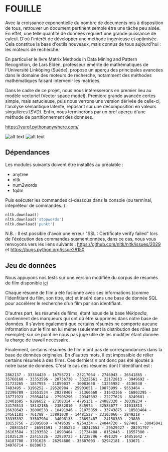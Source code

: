 # FOUILLE
Avec la croissance exponentielle du nombre de documents mis à disposition de tous, retrouver un document pertinent semble être une tâche peu aisée. En effet, une telle quantité de données requiert une grande puissance de calcul. D'où l'intérêt de développer une méthode ingénieuse et optimisée. Cela constitue la base d'outils nouveaux, mais connus de tous aujourd'hui : les moteurs de recherche.

 En particulier le livre Matrix Methods in Data Mining and Pattern Recognition, de Lars Elden, professeur émérite de mathématiques de l'Université Linköping (Suède), propose un aperçu des principales avancées dans le domaine des moteurs de recherche, notamment des méthodes mathématiques faisant intervenir les matrices.

 Dans le cadre de ce projet, nous nous intéresserons en premier lieu au modèle vectoriel (Vector space model). Première grande avancée certes simple, mais astucieuse, puis nous verrons une version dérivée de celle-ci, l'analyse sémantique latente, reposant sur une décomposition en valeurs singulières (SVD). Enfin, nous terminerons par un bref aperçu d'une méthode de partitionnement des données.
 
https://yurof.pythonanywhere.com/

![alt text](https://i.imgur.com/clxUWpp.png)
![alt text](https://i.imgur.com/yJeeGlz.png)




## Dépendances 

Les modules suivants doivent être installés au préalable :

* anytree
* nltk
* num2words
* tqdm

Puis exécuter les commandes ci-dessous dans la console (ou terminal, intepréteur de commandes..) :
 ```python
 nltk.download()
 nltk.download('stopwords')
 nltk.download('punkt')
```

N.B. : Il est possible d'avoir une erreur "SSL : Certificate verify failed" lors de l'éxécution des commandes susmentionnées, dans ce cas, nous vous renvoyons vers les liens suivants :
https://github.com/nltk/nltk/issues/2029 et https://bugs.python.org/issue28150

## Jeu de données

Nous appuyons nos tests sur une version modifiée du corpus de résumés de film disponible [ici](http://www.cs.cmu.edu/~ark/personas/)


Chaque résumé de film a été fusionné avec ses informations (comme l'idenfitiant du film, son titre, etc) et inséré dans une base de donnée SQL pour accélérer le recherche d'un film par son identifiant.

D'autres part, les résumés de films, étant issus de la base *Wikipedia*, contiennent des marqueurs qui ont dû être supprimés dans notre base de données. Il s'avère également que certains résumés ne comporte aucune information sur le film en lui même (seulement la distribution des rôles par exemple); sur ce point ne nous pas jugé utile de les modifier étant donnée la charge de travail necéssaire.

Finalement, certains résumés de film n'ont pas de correspondances dans la base de données originales. En d'autres mots, il est impossible de rélier certains résumés à des films. Ces derniers n'ont donc pas été ajoutés à notre base de données. C'est le cas des résumés dont l'identifiant est :

```
2862137 - 33334420 - 16758721 - 23217064 - 2746943 - 26541865 - 35760160 - 33353596 - 20736730 - 33222661 - 22172813 - 3949692 - 31723265 - 1857955 - 21859037 - 10083650 - 13255982 - 4136530 - 7483495 - 3196252 - 29528984 - 25903651 - 10873999 - 9553464 - 32396789 - 12651534 - 28278467 - 21366668 - 31642366 - 16803295 - 18771923 - 25054414 - 27905296 - 29345692 - 22277628 - 8249681 - 33401605 - 9286652 - 27108314 - 4795131 - 24082320 - 30339234 - 34176513 - 18142186 - 23832810 - 845974 - 32583077 - 31033813 - 26638643 - 36080533 - 18491946 - 21075859 - 33743875 - 18503404 - 34561181 - 761788 - 33891030 - 14481527 - 23103066 - 2849218 - 33335392 - 33507904 - 34098133 - 28692407 - 24158389 - 23880 - 10153756 - 25095660 - 4749539 - 9264334 - 24044720 - 927401 - 30045041 - 20841547 - 26591591 - 2405253 - 30212553 - 29529427 - 28291797 - 26163584 - 32293582 - 18993404 - 21724488 - 8152043 - 18557380 - 31025139 - 22415226 - 32920723 - 17228796 - 491329 - 14851642 - 34187700 - 3791628 - 26294680 - 35607003 - 32942181 - 133671 - 34076714 - 8030673
```


